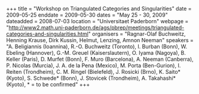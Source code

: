 +++
title = "Workshop on Triangulated Categories and Singularities"
date = 2009-05-25
enddate = 2009-05-30
dates = "May 25 - 30, 2009"
dateadded = 2008-07-03
location = "Universitaet Paderborn"
webpage = "http://www2.math.uni-paderborn.de/ags/pbrep/meetings/triangulated-categories-and-singularities.html"
organisers = "Ragnar-Olaf Buchweitz, Henning Krause, Dirk Kussin, Helmut, Lenzing, Amnon Neeman"
speakers = "A. Beligiannis (Ioannina), R.-O. Buchweitz (Toronto), I. Burban (Bonn), W. Ebeling (Hannover), G.-M. Greuel (Kaiserslautern), O. Iyama (Nagoya), B. Keller (Paris), D. Murfet (Bonn), F. Muro (Barcelona), A. Neeman (Canberra), P. Nicolas (Murcia), J. A. de la Pena (Mexico), M. Porta (Ben-Gurion), I. Reiten (Trondheim), C. M. Ringel (Bielefeld), J. Rosicki (Brno), K. Saito* (Kyoto), S. Schwede* (Bonn), J. Stovicek (Trondheim), A. Takahashi* (Kyoto), * = to be confirmed"
+++

